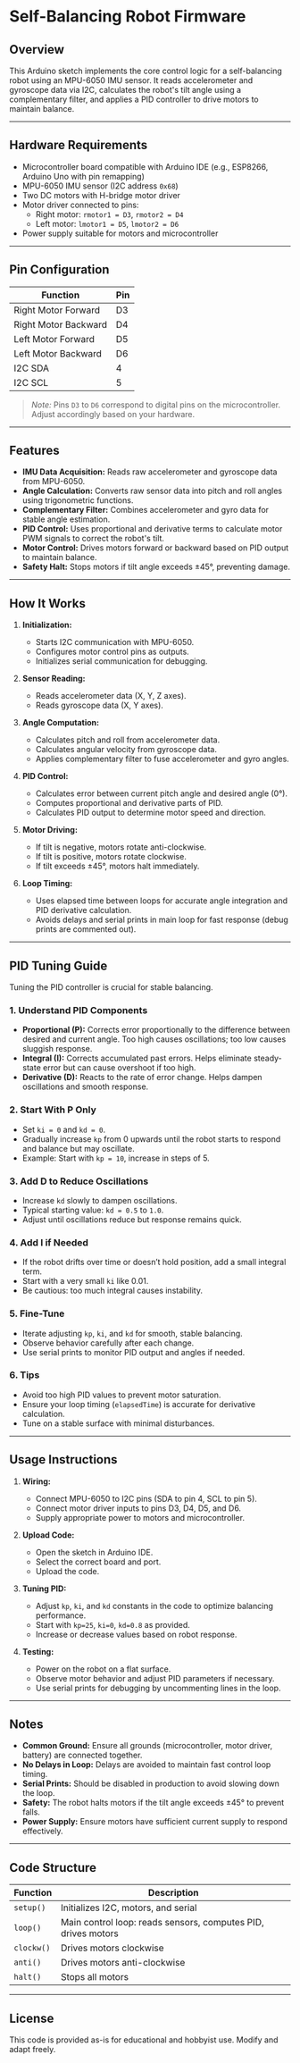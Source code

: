 # Self-Balancing Robot Firmware

## Overview
This Arduino sketch implements the core control logic for a self-balancing robot using an MPU-6050 IMU sensor. It reads accelerometer and gyroscope data via I2C, calculates the robot's tilt angle using a complementary filter, and applies a PID controller to drive motors to maintain balance.

---

## Hardware Requirements
- Microcontroller board compatible with Arduino IDE (e.g., ESP8266, Arduino Uno with pin remapping)
- MPU-6050 IMU sensor (I2C address `0x68`)
- Two DC motors with H-bridge motor driver
- Motor driver connected to pins:
  - Right motor: `rmotor1 = D3`, `rmotor2 = D4`
  - Left motor: `lmotor1 = D5`, `lmotor2 = D6`
- Power supply suitable for motors and microcontroller

---

## Pin Configuration
| Function            | Pin  |
|---------------------|-------|
| Right Motor Forward  | D3    |
| Right Motor Backward | D4    |
| Left Motor Forward   | D5    |
| Left Motor Backward  | D6    |
| I2C SDA             | 4     |
| I2C SCL             | 5     |

> *Note:* Pins `D3` to `D6` correspond to digital pins on the microcontroller. Adjust accordingly based on your hardware.

---

## Features
- **IMU Data Acquisition:** Reads raw accelerometer and gyroscope data from MPU-6050.
- **Angle Calculation:** Converts raw sensor data into pitch and roll angles using trigonometric functions.
- **Complementary Filter:** Combines accelerometer and gyro data for stable angle estimation.
- **PID Control:** Uses proportional and derivative terms to calculate motor PWM signals to correct the robot's tilt.
- **Motor Control:** Drives motors forward or backward based on PID output to maintain balance.
- **Safety Halt:** Stops motors if tilt angle exceeds ±45°, preventing damage.

---

## How It Works

1. **Initialization:**
   - Starts I2C communication with MPU-6050.
   - Configures motor control pins as outputs.
   - Initializes serial communication for debugging.

2. **Sensor Reading:**
   - Reads accelerometer data (X, Y, Z axes).
   - Reads gyroscope data (X, Y axes).

3. **Angle Computation:**
   - Calculates pitch and roll from accelerometer data.
   - Calculates angular velocity from gyroscope data.
   - Applies complementary filter to fuse accelerometer and gyro angles.

4. **PID Control:**
   - Calculates error between current pitch angle and desired angle (0°).
   - Computes proportional and derivative parts of PID.
   - Calculates PID output to determine motor speed and direction.

5. **Motor Driving:**
   - If tilt is negative, motors rotate anti-clockwise.
   - If tilt is positive, motors rotate clockwise.
   - If tilt exceeds ±45°, motors halt immediately.

6. **Loop Timing:**
   - Uses elapsed time between loops for accurate angle integration and PID derivative calculation.
   - Avoids delays and serial prints in main loop for fast response (debug prints are commented out).

---
## PID Tuning Guide

Tuning the PID controller is crucial for stable balancing.

### 1. Understand PID Components
- **Proportional (P):** Corrects error proportionally to the difference between desired and current angle. Too high causes oscillations; too low causes sluggish response.
- **Integral (I):** Corrects accumulated past errors. Helps eliminate steady-state error but can cause overshoot if too high.
- **Derivative (D):** Reacts to the rate of error change. Helps dampen oscillations and smooth response.

### 2. Start With P Only
- Set `ki = 0` and `kd = 0`.
- Gradually increase `kp` from 0 upwards until the robot starts to respond and balance but may oscillate.
- Example: Start with `kp = 10`, increase in steps of 5.

### 3. Add D to Reduce Oscillations
- Increase `kd` slowly to dampen oscillations.
- Typical starting value: `kd = 0.5` to `1.0`.
- Adjust until oscillations reduce but response remains quick.

### 4. Add I if Needed
- If the robot drifts over time or doesn’t hold position, add a small integral term.
- Start with a very small `ki` like 0.01.
- Be cautious: too much integral causes instability.

### 5. Fine-Tune
- Iterate adjusting `kp`, `ki`, and `kd` for smooth, stable balancing.
- Observe behavior carefully after each change.
- Use serial prints to monitor PID output and angles if needed.

### 6. Tips
- Avoid too high PID values to prevent motor saturation.
- Ensure your loop timing (`elapsedTime`) is accurate for derivative calculation.
- Tune on a stable surface with minimal disturbances.
---
## Usage Instructions

1. **Wiring:**
   - Connect MPU-6050 to I2C pins (SDA to pin 4, SCL to pin 5).
   - Connect motor driver inputs to pins D3, D4, D5, and D6.
   - Supply appropriate power to motors and microcontroller.

2. **Upload Code:**
   - Open the sketch in Arduino IDE.
   - Select the correct board and port.
   - Upload the code.

3. **Tuning PID:**
   - Adjust `kp`, `ki`, and `kd` constants in the code to optimize balancing performance.
   - Start with `kp=25`, `ki=0`, `kd=0.8` as provided.
   - Increase or decrease values based on robot response.

4. **Testing:**
   - Power on the robot on a flat surface.
   - Observe motor behavior and adjust PID parameters if necessary.
   - Use serial prints for debugging by uncommenting lines in the loop.

---

## Notes
- **Common Ground:** Ensure all grounds (microcontroller, motor driver, battery) are connected together.
- **No Delays in Loop:** Delays are avoided to maintain fast control loop timing.
- **Serial Prints:** Should be disabled in production to avoid slowing down the loop.
- **Safety:** The robot halts motors if the tilt angle exceeds ±45° to prevent falls.
- **Power Supply:** Ensure motors have sufficient current supply to respond effectively.

---

## Code Structure 

| Function       | Description                              |
|----------------|------------------------------------------|
| `setup()`      | Initializes I2C, motors, and serial      |
| `loop()`       | Main control loop: reads sensors, computes PID, drives motors |
| `clockw()`     | Drives motors clockwise                   |
| `anti()`       | Drives motors anti-clockwise              |
| `halt()`       | Stops all motors                          |

---

## License
This code is provided as-is for educational and hobbyist use. Modify and adapt freely.
